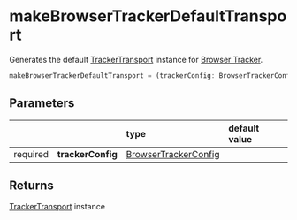 # makeBrowserTrackerDefaultTransport

Generates the default [TrackerTransport](/tracking/browser/api-reference/core/TrackerTransport.md) instance for [Browser Tracker](/tracking/browser/api-reference/general/BrowserTracker.md).

```typescript
makeBrowserTrackerDefaultTransport = (trackerConfig: BrowserTrackerConfig) => TrackerTransportInterface
```

## Parameters
|          |                   | type                                                                                | default value
| :-:      | :--               | :--                                                                                 | :--           
| required | **trackerConfig** | [BrowserTrackerConfig](/tracking/browser/api-reference/definitions/BrowserTrackerConfig.md) |

## Returns
[TrackerTransport](/tracking/browser/api-reference/core/TrackerTransport.md) instance
